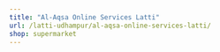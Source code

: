 ```yaml
---
title: "Al-Aqsa Online Services Latti"
url: /latti-udhampur/al-aqsa-online-services-latti/
shop: supermarket
---
```

